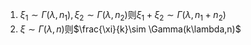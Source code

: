 1. $\xi_1\sim\Gamma(\lambda,n_1),\xi_2\sim\Gamma(\lambda,n_2)$则$\xi_1 + \xi_2 \sim \Gamma(\lambda,n_1+n_2)$
2. $\xi\sim\Gamma(\lambda,n)$则$\frac{\xi}{k}\sim \Gamma(k\lambda,n)$
